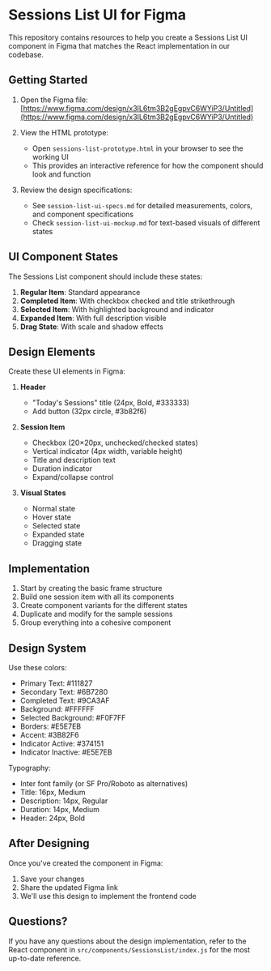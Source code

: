 # Sessions List UI for Figma

This repository contains resources to help you create a Sessions List UI component in Figma that matches the React implementation in our codebase.

## Getting Started

1. Open the Figma file: [https://www.figma.com/design/x3IL6tm3B2gEgpvC6WYiP3/Untitled](https://www.figma.com/design/x3IL6tm3B2gEgpvC6WYiP3/Untitled)

2. View the HTML prototype:
   - Open `sessions-list-prototype.html` in your browser to see the working UI
   - This provides an interactive reference for how the component should look and function

3. Review the design specifications:
   - See `session-list-ui-specs.md` for detailed measurements, colors, and component specifications
   - Check `session-list-ui-mockup.md` for text-based visuals of different states

## UI Component States

The Sessions List component should include these states:

1. **Regular Item**: Standard appearance
2. **Completed Item**: With checkbox checked and title strikethrough
3. **Selected Item**: With highlighted background and indicator
4. **Expanded Item**: With full description visible
5. **Drag State**: With scale and shadow effects

## Design Elements

Create these UI elements in Figma:

1. **Header**
   - "Today's Sessions" title (24px, Bold, #333333)
   - Add button (32px circle, #3b82f6)

2. **Session Item**
   - Checkbox (20×20px, unchecked/checked states)
   - Vertical indicator (4px width, variable height)
   - Title and description text
   - Duration indicator
   - Expand/collapse control

3. **Visual States**
   - Normal state
   - Hover state
   - Selected state
   - Expanded state
   - Dragging state

## Implementation

1. Start by creating the basic frame structure
2. Build one session item with all its components
3. Create component variants for the different states
4. Duplicate and modify for the sample sessions
5. Group everything into a cohesive component

## Design System

Use these colors:
- Primary Text: #111827
- Secondary Text: #6B7280
- Completed Text: #9CA3AF
- Background: #FFFFFF
- Selected Background: #F0F7FF
- Borders: #E5E7EB
- Accent: #3B82F6
- Indicator Active: #374151
- Indicator Inactive: #E5E7EB

Typography:
- Inter font family (or SF Pro/Roboto as alternatives)
- Title: 16px, Medium
- Description: 14px, Regular
- Duration: 14px, Medium
- Header: 24px, Bold

## After Designing

Once you've created the component in Figma:
1. Save your changes
2. Share the updated Figma link
3. We'll use this design to implement the frontend code

## Questions?

If you have any questions about the design implementation, refer to the React component in `src/components/SessionsList/index.js` for the most up-to-date reference. 